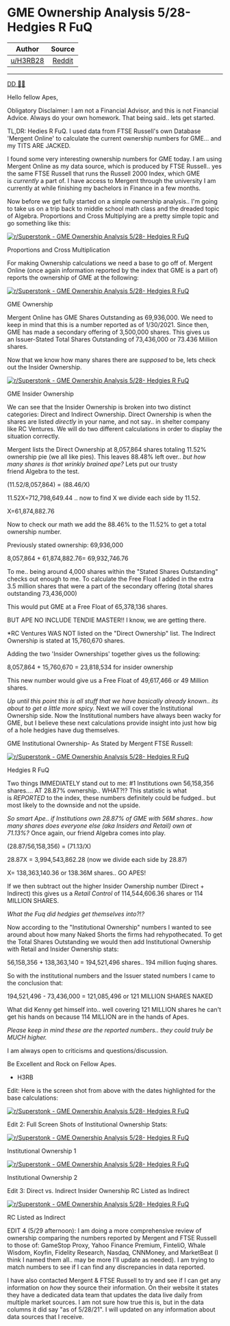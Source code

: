 GME Ownership Analysis 5/28- Hedgies R FuQ
==========================================

| Author       | Source       | 
| :-------------: |:-------------:|
|  [u/H3RB28](https://www.reddit.com/user/H3RB28/) | [Reddit](https://www.reddit.com/r/Superstonk/comments/nneevk/gme_ownership_analysis_528_hedgies_r_fuq/) | 

---

[DD 👨‍🔬](https://www.reddit.com/r/Superstonk/search?q=flair_name%3A%22DD%20%F0%9F%91%A8%E2%80%8D%F0%9F%94%AC%22&restrict_sr=1)

Hello fellow Apes,

Obligatory Disclaimer: I am not a Financial Advisor, and this is not Financial Advice. Always do your own homework. That being said.. lets get started.

TL,DR: Hedies R FuQ. I used data from FTSE Russell's own Database 'Mergent Online' to calculate the current ownership numbers for GME... and my TITS ARE JACKED.

I found some very interesting ownership numbers for GME today. I am using Mergent Online as my data source, which is produced by FTSE Russell.. yes the same FTSE Russell that runs the Russell 2000 Index, which GME is *currently* a part of. I have access to Mergent through the university I am currently at while finishing my bachelors in Finance in a few months.

Now before we get fully started on a simple ownership analysis.. I'm going to take us on a trip back to middle school math class and the dreaded topic of Algebra. Proportions and Cross Multiplying are a pretty simple topic and go something like this:

[![r/Superstonk - GME Ownership Analysis 5/28- Hedgies R FuQ](https://preview.redd.it/mz00tbfuwy171.jpg?width=720&format=pjpg&auto=webp&s=8b5901da8109b43c71e29b3807a9a5637e8fb716)](https://preview.redd.it/mz00tbfuwy171.jpg?width=720&format=pjpg&auto=webp&s=8b5901da8109b43c71e29b3807a9a5637e8fb716)

Proportions and Cross Multiplication

For making Ownership calculations we need a base to go off of. Mergent Online (once again information reported by the index that GME is a part of) reports the ownership of GME at the following:

[![r/Superstonk - GME Ownership Analysis 5/28- Hedgies R FuQ](https://preview.redd.it/6io407b6yy171.jpg?width=3634&format=pjpg&auto=webp&s=ea4aaabfb669429f115e1adb79cfdfbb65828caa)](https://preview.redd.it/6io407b6yy171.jpg?width=3634&format=pjpg&auto=webp&s=ea4aaabfb669429f115e1adb79cfdfbb65828caa)

GME Ownership

Mergent Online has GME Shares Outstanding as 69,936,000. We need to keep in mind that this is a number reported as of 1/30/2021. Since then, GME has made a secondary offering of 3,500,000 shares. This gives us an Issuer-Stated Total Shares Outstanding of 73,436,000 or 73.436 Million shares.

Now that we know how many shares there are *supposed* to be, lets check out the Insider Ownership.

[![r/Superstonk - GME Ownership Analysis 5/28- Hedgies R FuQ](https://preview.redd.it/9haw4oug0z171.jpg?width=3622&format=pjpg&auto=webp&s=14a97865a44e6a912bf5246a906f1219fde92345)](https://preview.redd.it/9haw4oug0z171.jpg?width=3622&format=pjpg&auto=webp&s=14a97865a44e6a912bf5246a906f1219fde92345)

GME Insider Ownership

We can see that the Insider Ownership is broken into two distinct categories: Direct and Indirect Ownership. Direct Ownership is when the shares are listed *directly* in your name, and not say.. in shelter company like RC Ventures. We will do two different calculations in order to display the situation correctly.

Mergent lists the Direct Ownership at 8,057,864 shares totaling 11.52% ownership pie (we all like pies). This leaves 88.48% left over.. *but how many shares is that wrinkly brained ape?* Lets put our trusty friend Algebra to the test.

(11.52/8,057,864) = (88.46/X)

11.52X=712,798,649.44 .. now to find X we divide each side by 11.52.

X=61,874,882.76

Now to check our math we add the 88.46% to the 11.52% to get a total ownership number.

Previously stated ownership: 69,936,000

8,057,864 + 61,874,882.76= 69,932,746.76

To me.. being around 4,000 shares within the "Stated Shares Outstanding" checks out enough to me. To calculate the Free Float I added in the extra 3.5 million shares that were a part of the secondary offering (total shares outstanding 73,436,000)

This would put GME at a Free Float of 65,378,136 shares.

BUT APE NO INCLUDE TENDIE MASTER!! I know, we are getting there.

*RC Ventures WAS NOT listed on the "Direct Ownership" list. The Indirect Ownership is stated at 15,760,670 shares.

Adding the two 'Insider Ownerships' together gives us the following:

8,057,864 + 15,760,670 = 23,818,534 for insider ownership

This new number would give us a Free Float of 49,617,466 or 49 Million shares.

*Up until this point this is all stuff that we have basically already known.. its about to get a little more spicy.* Next we will cover the Institutional Ownership side. Now the Institutional numbers have always been wacky for GME, but I believe these next calculations provide insight into just how big of a hole hedgies have dug themselves.

GME Institutional Ownership- As Stated by Mergent FTSE Russell:

[![r/Superstonk - GME Ownership Analysis 5/28- Hedgies R FuQ](https://preview.redd.it/z3kg7s9q5z171.jpg?width=3647&format=pjpg&auto=webp&s=dcd3b4b6e56200b41888ca0102fd80528de62b8e)](https://preview.redd.it/z3kg7s9q5z171.jpg?width=3647&format=pjpg&auto=webp&s=dcd3b4b6e56200b41888ca0102fd80528de62b8e)

Hedgies R FuQ

Two things IMMEDIATELY stand out to me: #1 Institutions own 56,158,356 shares.... AT 28.87% ownership.. WHAT?!? This statistic is what is *REPORTED* to the index, these numbers definitely could be fudged.. but most likely to the downside and not the upside.

*So smart Ape.. if Institutions own 28.87% of GME with 56M shares.. how many shares does everyone else (aka Insiders and Retail) own at 71.13%?* Once again, our friend Algebra comes into play.

(28.87/56,158,356) = (71.13/X)

28.87X = 3,994,543,862.28 (now we divide each side by 28.87)

X= 138,363,140.36 or 138.36M shares.. GO APES!

If we then subtract out the higher Insider Ownership number (Direct + Indirect) this gives us a *Retail Control* of 114,544,606.36 shares or 114 MILLION SHARES.

*What the Fuq did hedgies get themselves into?!?*

Now according to the "Institutional Ownership" numbers I wanted to see around about how many Naked Shorts the firms had rehypothecated. To get the Total Shares Outstanding we would then add Institutional Ownership with Retail and Insider Ownership stats:

56,158,356 + 138,363,140 = 194,521,496 shares.. 194 million fuqing shares.

So with the institutional numbers and the Issuer stated numbers I came to the conclusion that:

194,521,496 - 73,436,000 = 121,085,496 or 121 MILLION SHARES NAKED

What did Kenny get himself into.. well covering 121 MILLION shares he can't get his hands on because 114 MILLION are in the hands of Apes.

*Please keep in mind these are the reported numbers.. they could truly be MUCH higher.*

I am always open to criticisms and questions/discussion.

Be Excellent and Rock on Fellow Apes.

- H3RB

Edit: Here is the screen shot from above with the dates highlighted for the base calculations:

[![r/Superstonk - GME Ownership Analysis 5/28- Hedgies R FuQ](https://preview.redd.it/tr50evybjz171.jpg?width=3354&format=pjpg&auto=webp&s=8e1f8f284ff23268916cabf08369388a8b1947bd)](https://preview.redd.it/tr50evybjz171.jpg?width=3354&format=pjpg&auto=webp&s=8e1f8f284ff23268916cabf08369388a8b1947bd)

Edit 2: Full Screen Shots of Institutional Ownership Stats:

[![r/Superstonk - GME Ownership Analysis 5/28- Hedgies R FuQ](https://preview.redd.it/nwicrfepoz171.png?width=3693&format=png&auto=webp&s=473fcf5d17515aa04e6c6cc8150696426c04bba5)](https://preview.redd.it/nwicrfepoz171.png?width=3693&format=png&auto=webp&s=473fcf5d17515aa04e6c6cc8150696426c04bba5)

Institutional Ownership 1

[![r/Superstonk - GME Ownership Analysis 5/28- Hedgies R FuQ](https://preview.redd.it/dia9iacsoz171.png?width=3644&format=png&auto=webp&s=364688f6593f56bf6726ec2a440c2cc0b41877f5)](https://preview.redd.it/dia9iacsoz171.png?width=3644&format=png&auto=webp&s=364688f6593f56bf6726ec2a440c2cc0b41877f5)

Institutional Ownership 2

Edit 3: Direct vs. Indirect Insider Ownership RC Listed as Indirect

[![r/Superstonk - GME Ownership Analysis 5/28- Hedgies R FuQ](https://preview.redd.it/oz019rwsxz171.jpg?width=3668&format=pjpg&auto=webp&s=861b89415e9b82028514b010ad6e0be7189705e1)](https://preview.redd.it/oz019rwsxz171.jpg?width=3668&format=pjpg&auto=webp&s=861b89415e9b82028514b010ad6e0be7189705e1)

RC Listed as Indirect

EDIT 4 (5/29 afternoon): I am doing a more comprehensive review of ownership comparing the numbers reported by Mergent and FTSE Russell to those of: GameStop Proxy, Yahoo Finance Premium, FinteliO, Whale Wisdom, Koyfin, Fidelity Research, Nasdaq, CNNMoney, and MarketBeat (I think I named them all.. may be more I'll update as needed). I am trying to match numbers to see if I can find any discrepancies in data reported.

I have also contacted Mergent & FTSE Russell to try and see if I can get any information on *how* they source their information. On their website it states they have a dedicated data team that updates the data live daily from multiple market sources. I am not sure how true this is, but in the data columns it did say "as of 5/28/21". I will updated on any information about data sources that I receive.
